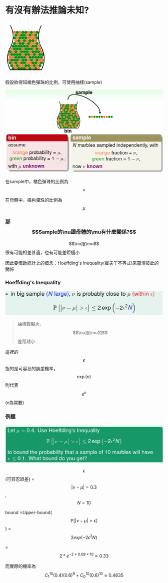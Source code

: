 # 有沒有辦法推論未知?

![](/assets/h34ifweimport.png)

假設欲得知橘色彈珠的比例，可使用抽樣\(sample\)

![](/assets/imphfuewf3ort.png)

在sample中，橘色彈珠的比例為$$\nu$$

在母體中，橘色彈珠的比例為$$\mu$$

### 那$$Sample的\nu跟母體的\mu有什麼關係?$$

$$\nu跟\mu$$很有可能相差甚遠，也有可能差距極小

因此要借助統計上的概念：Hoeffding's Inequality\(霍夫丁不等式\)來釐清彼此的關係

### **Hoeffding's Inequality**

![](/assets/imhoeffdingport.png)

> 抽樣數越大，$$\nu跟\mu的$$差距越小

這裡的$$\epsilon$$ 指的是可容忍的誤差機率，$$\exp(n)$$則代表$$e^n$$\(e為常數\)

### 例題

![](/assets/impy43hg43123ort.png)

$$\epsilon$$\(可容忍誤差\) = $$|\nu-\mu| = 0.3$$ , $$N = 10$$

bound =Upper-bound\( $$\mathbb{P}[|\nu-\mu|>\epsilon]$$ \) = $$2exp(-2\epsilon^2N)$$ 

=$$2*e^{-2\times 0.09\times 10} \approx 0.33$$ 

而實際的機率為$$C^{10}_1(0.4)(0.6)^9 + C^{10}_0(0.6)^{10} \approx 0.4635$$

